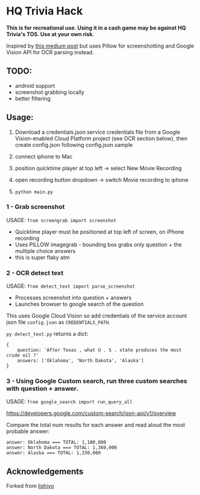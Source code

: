 HQ Trivia Hack
===============

**This is for recreational use. Using it in a cash game may be against HQ Trivia's TOS. Use at your own risk**.

Inspired by [this medium post](https://hackernoon.com/i-hacked-hq-trivia-but-heres-how-they-can-stop-me-68750ed16365) but uses Pillow for screenshotting and Google Vision API for OCR parsing instead.

## TODO:
- android support
- screenshot grabbing locally
- better filtering

## Usage:
1. Download a credentials.json service credentials file from a Google Vision-enabled Cloud Platform project (see OCR section below),
then create config.json following config.json.sample

2. connect iphone to Mac

3. position quicktime player at top left -> select New Movie Recording

4. open recording button dropdown -> switch Movie recording to iphone

5. `python main.py`

### 1 - Grab screenshot

USAGE: `from screengrab import screenshot`

- Quicktime player must be positioned at top left of screen, on iPhone recording
- Uses PILLOW imagegrab - bounding box grabs only question + the multiple choice answers
- this is super flaky atm

### 2 - OCR detect text

USAGE: `from detect_text import parse_screenshot`

- Processes screenshot into question + answers
- Launches browser to google search of the question

This uses Google Cloud Vision so add credentials of the service account json file `config.json` as `CREDENTIALS_PATH`.

`py detect_text.py` returns a dict:
```
{
    question: 'After Texas , what U . S . state produces the most crude oil ?'
    answers: ['Oklahoma', 'North Dakota', 'Alaska']
}
```
### 3 - Using Google Custom search, run three custom searches with question + answer.

USAGE: `from google_search import run_query_all`

https://developers.google.com/custom-search/json-api/v1/overview

Compare the total num results for each answer and read aloud the most probable answer:
```
answer: Oklahoma === TOTAL: 1,180,000
answer: North Dakota === TOTAL: 1,360,000
answer: Alaska === TOTAL: 1,330,000
```

## Acknowledgements 
Forked from [lishiyo](https://github.com/lishiyo/hqtrivia)
